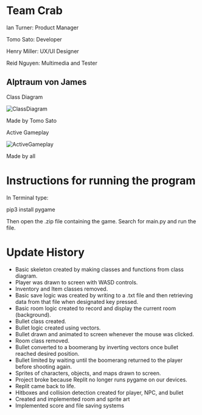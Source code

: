 # Team Crab

Ian Turner: Product Manager

Tomo Sato: Developer

Henry Miller: UX/UI Designer 

Reid Nguyen: Multimedia and Tester


## Alptraum von James

Class Diagram

![ClassDiagram](https://github.com/TomoCroissant/Crab/blob/main/Images/UML.png?raw=true)

Made by Tomo Sato

Active Gameplay

![ActiveGameplay](https://github.com/TomoCroissant/Crab/blob/main/Images/frontierScreenshot.png?raw=true)

Made by all

# Instructions for running the program

In Terminal type:

  pip3 install pygame
  
Then open the .zip file containing the game. Search for main.py and run the file.

# Update History

* Basic skeleton created by making classes and functions from class diagram.
* Player was drawn to screen with WASD controls.
* Inventory and Item classes removed.
* Basic save logic was created by writing to a .txt file and then retrieving data from that file when designated key pressed.
* Basic room logic created to record and display the current room (background).
* Bullet class created.
* Bullet logic created using vectors.
* Bullet drawn and animated to screen whenever the mouse was clicked.
* Room class removed.
* Bullet converted to a boomerang by inverting vectors once bullet reached desired position.
* Bullet limited by waiting until the boomerang returned to the player before shooting again.
* Sprites of characters, objects, and maps drawn to screen.
* Project broke because Replit no longer runs pygame on our devices.
* Replit came back to life.
* Hitboxes and collision detection created for player, NPC, and bullet
* Created and implemented room and sprite art
* Implemented score and file saving systems
